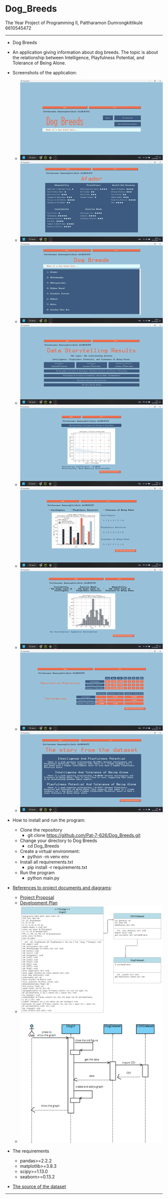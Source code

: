 # Dog_Breeds
The Year Project of Programming II, Pattharamon Dumrongkittikule 6610545472

---
- Dog Breeds


- An application giving information about dog breeds. The topic is about the relationship between Intelligence, Playfulness Potential, and Tolerance of Being Alone.


- Screenshots of the application:
  - ![home](screenshots/home.png)
  - ![dog_solo](screenshots/dog_solo.png)
  - ![dog_list](screenshots/dog_list.png)
  - ![DSR](screenshots/DSR.png)
  - ![IvsA](screenshots/IvsA.png)
  - ![bar](screenshots/bar.png)
  - ![his](screenshots/his.png)
  - ![DSC](screenshots/DSC.png)
  - ![final](screenshots/final.png)


- How to install and run the program:
  - Clone the repository 
    - git clone https://github.com/Pat-7-626/Dog_Breeds.git
  - Change your directory to Dog Breeds
    - cd Dog_Breeds
  - Create a virtual environment: 
    - python -m venv env
  - Install all requirements.txt
    - pip install -r requirements.txt
  - Run the program
    - python main.py


- [References to project documents and diagrams](https://github.com/Pat-7-626/Dog_Breeds/wiki):
  - [Project Proposal](https://docs.google.com/document/d/1Hju99xpqybrFhszkwQ9JbiWFZMbAnn7UyQlbgP3flAk/edit?usp=sharing)
  - [Development Plan](https://github.com/Pat-7-626/Dog_Breeds/wiki/Development-Plan)
  - ![UML Diagram](screenshots/diagram/UML.png)
  - ![Sequence diagram](screenshots/diagram/SQD.png)


- The requirements 
  - pandas>=2.2.2
  - matplotlib>=3.8.3
  - scipy>=1.13.0
  - seaborn>=0.13.2


- [The source of the dataset](https://www.kaggle.com/datasets/mexwell/dog-breeds-dogtime-dataset)
---
